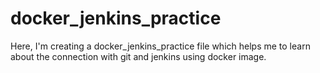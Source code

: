 # docker_jenkins_practice

Here, I'm creating a docker_jenkins_practice file which helps me to learn about the connection with git and jenkins using docker image.
